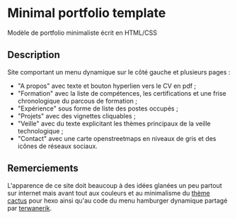 # Minimal portfolio template

Modèle de portfolio minimaliste écrit en HTML/CSS 

## Description

Site comportant un menu dynamique sur le côté gauche et plusieurs pages :

* "A propos" avec texte et bouton hyperlien vers le CV en pdf ;
* "Formation" avec la liste de compétences, les certifications et une frise chronologique du parcous de formation ;
* "Expérience" sous forme de liste des postes occupés ;
* "Projets" avec des vignettes cliquables ;
* "Veille" avec du texte explicitant les thèmes principaux de la veille technologique ;
* "Contact" avec une carte openstreetmaps en niveaux de gris et des icônes de réseaux sociaux.

## Remerciements

L'apparence de ce site doit beaucoup à des idées glanées un peu partout sur internet mais avant tout aux couleurs et au minimalisme du <a href='https://github.com/probberechts/hexo-theme-cactus'>thème cactus</a> pour hexo ainsi qu'au code du menu hamburger dynamique partagé par <a href='https://github.com/terwanerik'>terwanerik</a>.
